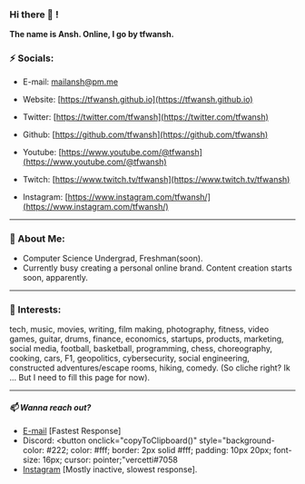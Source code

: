 ### Hi there 👋 !

**The name is Ansh. Online, I go by tfwansh.**

### **⚡ Socials:**  
- E-mail: [mailansh@pm.me](mailto:mailansh@pm.me)      
- Website: [https://tfwansh.github.io](https://tfwansh.github.io)

- Twitter: [https://twitter.com/tfwansh](https://twitter.com/tfwansh)    
- Github: [https://github.com/tfwansh](https://github.com/tfwansh)

- Youtube: [https://www.youtube.com/@tfwansh](https://www.youtube.com/@tfwansh)   
- Twitch: [https://www.twitch.tv/tfwansh](https://www.twitch.tv/tfwansh)

- Instagram: [https://www.instagram.com/tfwansh/](https://www.instagram.com/tfwansh/)      
<!--- - Reddit: [https://www.reddit.com/user/tfwansh](https://www.reddit.com/user/tfwansh) --->

---
### **🔭 About Me:**

- Computer Science Undergrad, Freshman(soon).  
- Currently busy creating a personal online brand. Content creation starts soon, apparently.

---
### **💬 Interests:**

tech, music, movies, writing, film making, photography, fitness, video games, guitar, drums, finance, economics, startups, products, marketing, social media, football, basketball, programming, chess, choreography, cooking, cars, F1, geopolitics, cybersecurity, social engineering, constructed adventures/escape rooms, hiking, comedy.
(So cliche right? Ik ... But I need to fill this page for now).

---
#### *📫 Wanna reach out?*  
- [E-mail](mailto:mailansh@pm.me) [Fastest Response]
- Discord: <button onclick="copyToClipboard()" style="background-color: #222; color: #fff; border: 2px solid #fff; padding: 10px 20px; font-size: 16px; cursor: pointer;"vercetti#7058</button>
- [Instagram](https://www.instagram.com/tfwansh/) [Mostly inactive, slowest response].

<script>function copyToClipboard(){const e=document.querySelector("button"),t=e.innerText;navigator.clipboard.writeText(t);const o=document.createElement("span");o.innerText="Copied!",o.style.backgroundColor="#222",o.style.color="#fff",o.style.padding="5px 10px",o.style.position="absolute",o.style.top="50%",o.style.left="50%",o.style.transform="translate(-50%, -50%)",document.body.appendChild(o),setTimeout(()=>{document.body.removeChild(o)},1e3)}</script>

